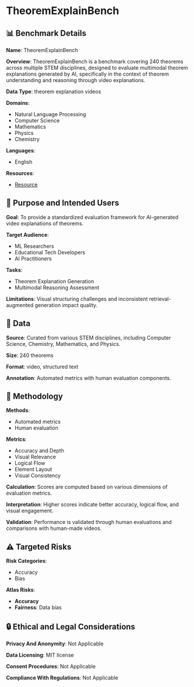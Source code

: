 # TheoremExplainBench

## 📊 Benchmark Details

**Name**: TheoremExplainBench

**Overview**: TheoremExplainBench is a benchmark covering 240 theorems across multiple STEM disciplines, designed to evaluate multimodal theorem explanations generated by AI, specifically in the context of theorem understanding and reasoning through video explanations.

**Data Type**: theorem explanation videos

**Domains**:
- Natural Language Processing
- Computer Science
- Mathematics
- Physics
- Chemistry

**Languages**:
- English

**Resources**:
- [Resource](https://huggingface.co/datasets/TheoremExplainBench)

## 🎯 Purpose and Intended Users

**Goal**: To provide a standardized evaluation framework for AI-generated video explanations of theorems.

**Target Audience**:
- ML Researchers
- Educational Tech Developers
- AI Practitioners

**Tasks**:
- Theorem Explanation Generation
- Multimodal Reasoning Assessment

**Limitations**: Visual structuring challenges and inconsistent retrieval-augmented generation impact quality.

## 💾 Data

**Source**: Curated from various STEM disciplines, including Computer Science, Chemistry, Mathematics, and Physics.

**Size**: 240 theorems

**Format**: video, structured text

**Annotation**: Automated metrics with human evaluation components.

## 🔬 Methodology

**Methods**:
- Automated metrics
- Human evaluation

**Metrics**:
- Accuracy and Depth
- Visual Relevance
- Logical Flow
- Element Layout
- Visual Consistency

**Calculation**: Scores are computed based on various dimensions of evaluation metrics.

**Interpretation**: Higher scores indicate better accuracy, logical flow, and visual engagement.

**Validation**: Performance is validated through human evaluations and comparisons with human-made videos.

## ⚠️ Targeted Risks

**Risk Categories**:
- Accuracy
- Bias

**Atlas Risks**:
- **Accuracy**
- **Fairness**: Data bias

## 🔒 Ethical and Legal Considerations

**Privacy And Anonymity**: Not Applicable

**Data Licensing**: MIT license

**Consent Procedures**: Not Applicable

**Compliance With Regulations**: Not Applicable
